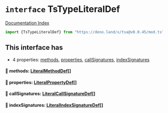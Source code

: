 # `interface` TsTypeLiteralDef

[Documentation Index](../README.md)

```ts
import {TsTypeLiteralDef} from "https://deno.land/x/tsa@v0.0.45/mod.ts"
```

## This interface has

- 4 properties:
[methods](#-methods-literalmethoddef),
[properties](#-properties-literalpropertydef),
[callSignatures](#-callsignatures-literalcallsignaturedef),
[indexSignatures](#-indexsignatures-literalindexsignaturedef)


#### 📄 methods: [LiteralMethodDef](../interface.LiteralMethodDef/README.md)\[]



#### 📄 properties: [LiteralPropertyDef](../interface.LiteralPropertyDef/README.md)\[]



#### 📄 callSignatures: [LiteralCallSignatureDef](../interface.LiteralCallSignatureDef/README.md)\[]



#### 📄 indexSignatures: [LiteralIndexSignatureDef](../interface.LiteralIndexSignatureDef/README.md)\[]



